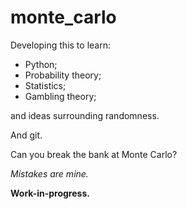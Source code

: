 # monte_carlo
Developing this to learn:
* Python;
* Probability theory;
* Statistics;
* Gambling theory;

and ideas surrounding randomness.

And git.

Can you break the bank at Monte Carlo?

*Mistakes are mine.*

**Work-in-progress.**
